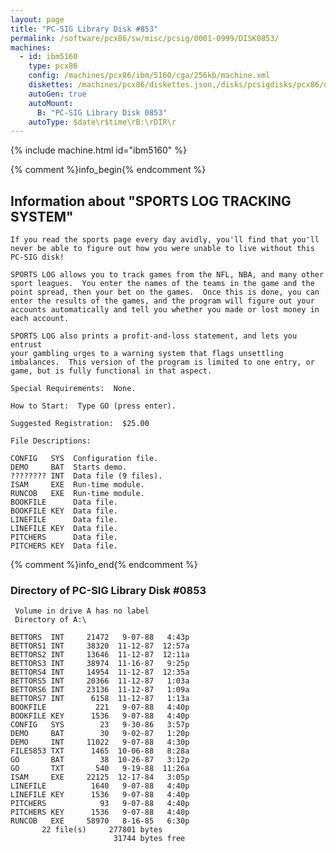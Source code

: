 ```yaml
---
layout: page
title: "PC-SIG Library Disk #853"
permalink: /software/pcx86/sw/misc/pcsig/0001-0999/DISK0853/
machines:
  - id: ibm5160
    type: pcx86
    config: /machines/pcx86/ibm/5160/cga/256kb/machine.xml
    diskettes: /machines/pcx86/diskettes.json,/disks/pcsigdisks/pcx86/diskettes.json
    autoGen: true
    autoMount:
      B: "PC-SIG Library Disk 0853"
    autoType: $date\r$time\rB:\rDIR\r
---
```


{% include machine.html id="ibm5160" %}

{% comment %}info_begin{% endcomment %}

## Information about "SPORTS LOG TRACKING SYSTEM"

    If you read the sports page every day avidly, you'll find that you'll
    never be able to figure out how you were unable to live without this
    PC-SIG disk!
    
    SPORTS LOG allows you to track games from the NFL, NBA, and many other
    sport leagues.  You enter the names of the teams in the game and the
    point spread, then your bet on the games.  Once this is done, you can
    enter the results of the games, and the program will figure out your
    accounts automatically and tell you whether you made or lost money in
    each account.
    
    SPORTS LOG also prints a profit-and-loss statement, and lets you entrust
    your gambling urges to a warning system that flags unsettling
    imbalances.  This version of the program is limited to one entry, or
    game, but is fully functional in that aspect.
    
    Special Requirements:  None.
    
    How to Start:  Type GO (press enter).
    
    Suggested Registration:  $25.00
    
    File Descriptions:
    
    CONFIG   SYS  Configuration file.
    DEMO     BAT  Starts demo.
    ???????? INT  Data file (9 files).
    ISAM     EXE  Run-time module.
    RUNCOB   EXE  Run-time module.
    BOOKFILE      Data file.
    BOOKFILE KEY  Data file.
    LINEFILE      Data file.
    LINEFILE KEY  Data file.
    PITCHERS      Data file.
    PITCHERS KEY  Data file.
{% comment %}info_end{% endcomment %}


### Directory of PC-SIG Library Disk #0853

     Volume in drive A has no label
     Directory of A:\

    BETTORS  INT     21472   9-07-88   4:43p
    BETTORS1 INT     38320  11-12-87  12:57a
    BETTORS2 INT     13646  11-12-87  12:11a
    BETTORS3 INT     38974  11-16-87   9:25p
    BETTORS4 INT     14954  11-12-87  12:35a
    BETTORS5 INT     20366  11-12-87   1:03a
    BETTORS6 INT     23136  11-12-87   1:09a
    BETTORS7 INT      6158  11-12-87   1:13a
    BOOKFILE           221   9-07-88   4:40p
    BOOKFILE KEY      1536   9-07-88   4:40p
    CONFIG   SYS        23   9-30-86   3:57p
    DEMO     BAT        30   9-02-87   1:20p
    DEMO     INT     11022   9-07-88   4:30p
    FILES853 TXT      1465  10-06-88   8:28a
    GO       BAT        38  10-26-87   3:12p
    GO       TXT       540   9-19-88  11:26a
    ISAM     EXE     22125  12-17-84   3:05p
    LINEFILE          1640   9-07-88   4:40p
    LINEFILE KEY      1536   9-07-88   4:40p
    PITCHERS            93   9-07-88   4:40p
    PITCHERS KEY      1536   9-07-88   4:40p
    RUNCOB   EXE     58970   8-16-85   6:30p
           22 file(s)     277801 bytes
                           31744 bytes free
